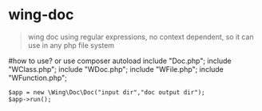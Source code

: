 # wing-doc
>wing doc using regular expressions,
no context dependent,
so it can use in any php file system

#how to use? or use composer autoload
    include "Doc.php";
    include "WClass.php";
    include "WDoc.php";
    include "WFile.php";
    include "WFunction.php";
    
    $app = new \Wing\Doc\Doc("input dir","doc output dir");
    $app->run();


